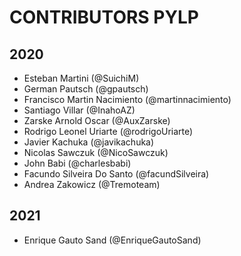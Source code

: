 # CONTRIBUTORS PYLP

## 2020
- Esteban Martini (@SuichiM)
- German Pautsch (@gpautsch)
- Francisco Martin Nacimiento (@martinnacimiento)
- Santiago Villar (@InahoAZ)
- Zarske Arnold Oscar (@AuxZarske)
- Rodrigo Leonel Uriarte (@rodrigoUriarte)
- Javier Kachuka (@javikachuka)
- Nicolas Sawczuk (@NicoSawczuk) 
- John Babi (@charlesbabi)
- Facundo Silveira Do Santo (@facundSilveira)
- Andrea Zakowicz (@Tremoteam)

## 2021
- Enrique Gauto Sand (@EnriqueGautoSand)